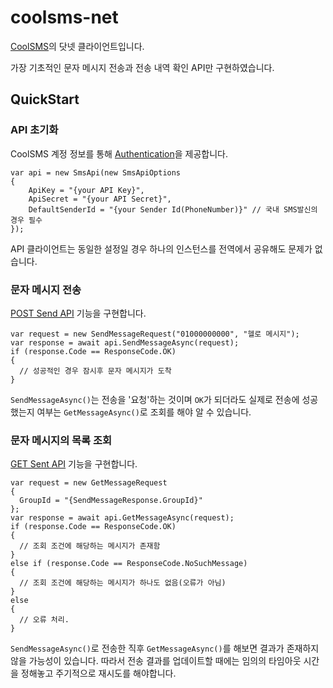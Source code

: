 # coolsms-net
[CoolSMS](http://www.coolsms.co.kr/SMS_API)의 닷넷 클라이언트입니다.

가장 기초적인 문자 메시지 전송과 전송 내역 확인 API만 구현하였습니다.

## QuickStart

### API 초기화
CoolSMS 계정 정보를 통해 [Authentication](http://www.coolsms.co.kr/REST_API#Authentication)을 제공합니다.
```
var api = new SmsApi(new SmsApiOptions
{
    ApiKey = "{your API Key}",
    ApiSecret = "{your API Secret}",
    DefaultSenderId = "{your Sender Id(PhoneNumber)}" // 국내 SMS발신의 경우 필수
});
```
API 클라이언트는 동일한 설정일 경우 하나의 인스턴스를 전역에서 공유해도 문제가 없습니다.


### 문자 메시지 전송
[POST Send API](http://www.coolsms.co.kr/SMS_API#POSTsend) 기능을 구현합니다.
```
var request = new SendMessageRequest("01000000000", "헬로 메시지");
var response = await api.SendMessageAsync(request);
if (response.Code == ResponseCode.OK)
{
  // 성공적인 경우 잠시후 문자 메시지가 도착
}
```
`SendMessageAsync()`는 전송을 '요청'하는 것이며 `OK`가 되더라도 실제로 전송에 성공했는지 여부는 `GetMessageAsync()`로 조회를 해야 알 수 있습니다.

### 문자 메시지의 목록 조회
[GET Sent API](http://www.coolsms.co.kr/SMS_API#GETsent) 기능을 구현합니다.
```
var request = new GetMessageRequest
{
  GroupId = "{SendMessageResponse.GroupId}"
};
var response = await api.GetMessageAsync(request);
if (response.Code == ResponseCode.OK)
{
  // 조회 조건에 해당하는 메시지가 존재함
}
else if (response.Code == ResponseCode.NoSuchMessage)
{
  // 조회 조건에 해당하는 메시지가 하나도 없음(오류가 아님)
}
else
{
  // 오류 처리.
}
```
`SendMessageAsync()`로 전송한 직후 `GetMessageAsync()`를 해보면 결과가 존재하지 않을 가능성이 있습니다.
따라서 전송 결과를 업데이트할 때에는 임의의 타임아웃 시간을 정해놓고 주기적으로 재시도를 해야합니다.
